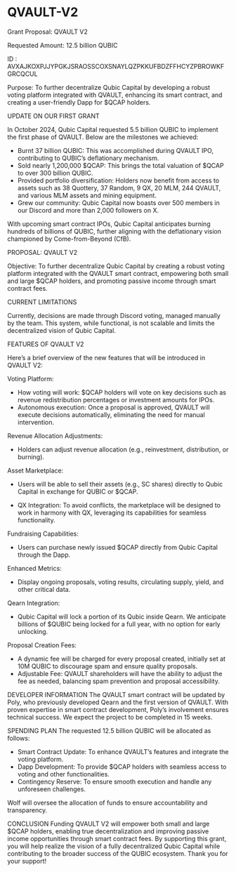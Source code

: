 # QVAULT-V2

Grant Proposal: QVAULT V2

Requested Amount: 12.5 billion QUBIC

ID : AVXAJKOXPJJYPGKJSRAOSSCOXSNAYLQZPKKUFBDZFFHCYZPBROWKFGRCQCUL

Purpose: To further decentralize Qubic Capital by developing a robust voting platform integrated with QVAULT, enhancing its smart contract, and creating a user-friendly Dapp for $QCAP holders.

UPDATE ON OUR FIRST GRANT

In October 2024, Qubic Capital requested 5.5 billion QUBIC to implement the first phase of QVAULT. Below are the milestones we achieved:

- Burnt 37 billion QUBIC: This was accomplished during QVAULT IPO, contributing to QUBIC’s deflationary mechanism.
- Sold nearly 1,200,000 $QCAP: This brings the total valuation of $QCAP to over 300 billion QUBIC.
- Provided portfolio diversification: Holders now benefit from access to assets such as 38 Quottery, 37 Random, 9 QX, 20 MLM, 244 QVAULT, and various MLM assets and mining equipment.
- Grew our community: Qubic Capital now boasts over 500 members in our Discord and more than 2,000 followers on X.

With upcoming smart contract IPOs, Qubic Capital anticipates burning hundreds of billions of QUBIC, further aligning with the deflationary vision championed by Come-from-Beyond (CfB).

PROPOSAL: QVAULT V2

Objective: To further decentralize Qubic Capital by creating a robust voting platform integrated with the QVAULT smart contract, empowering both small and large $QCAP holders, and promoting passive income through smart contract fees.

CURRENT LIMITATIONS

Currently, decisions are made through Discord voting, managed manually by the team. This system, while functional, is not scalable and limits the decentralized vision of Qubic Capital.

FEATURES OF QVAULT V2

Here’s a brief overview of the new features that will be introduced in QVAULT V2:

Voting Platform:
- How voting will work: $QCAP holders will vote on key decisions such as revenue redistribution percentages or investment amounts for IPOs.
- Autonomous execution: Once a proposal is approved, QVAULT will execute decisions automatically, eliminating the need for manual intervention.

Revenue Allocation Adjustments:
- Holders can adjust revenue allocation (e.g., reinvestment, distribution, or burning).

Asset Marketplace:
- Users will be able to sell their assets (e.g., SC shares) directly to Qubic Capital in exchange for QUBIC or $QCAP.

- QX Integration: To avoid conflicts, the marketplace will be designed to work in harmony with QX, leveraging its capabilities for seamless functionality.

Fundraising Capabilities:
- Users can purchase newly issued $QCAP directly from Qubic Capital through the Dapp.

Enhanced Metrics:
- Display ongoing proposals, voting results, circulating supply, yield, and other critical data.

Qearn Integration:
- Qubic Capital will lock a portion of its Qubic inside Qearn. We anticipate billions of $QUBIC being locked for a full year, with no option for early unlocking.

Proposal Creation Fees:
- A dynamic fee will be charged for every proposal created, initially set at 10M QUBIC to discourage spam and ensure quality proposals.
- Adjustable Fee: QVAULT shareholders will have the ability to adjust the fee as needed, balancing spam prevention and proposal accessibility.

DEVELOPER INFORMATION
The QVAULT smart contract will be updated by Poly, who previously developed Qearn and the first version of QVAULT. With proven expertise in smart contract development, Poly’s involvement ensures technical success. We expect the project to be completed in 15 weeks.

SPENDING PLAN
The requested 12.5 billion QUBIC will be allocated as follows:
- Smart Contract Update: To enhance QVAULT’s features and integrate the voting platform.
- Dapp Development: To provide $QCAP holders with seamless access to voting and other functionalities.
- Contingency Reserve: To ensure smooth execution and handle any unforeseen challenges.

Wolf will oversee the allocation of funds to ensure accountability and transparency.

CONCLUSION
Funding QVAULT V2 will empower both small and large $QCAP holders, enabling true decentralization and improving passive income opportunities through smart contract fees. By supporting this grant, you will help realize the vision of a fully decentralized Qubic Capital while contributing to the broader success of the QUBIC ecosystem.
Thank you for your support!
